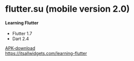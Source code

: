 # flutter.su (mobile version 2.0)

#### Learning Flutter
 - Flutter 1.7
 - Dart 2.4  
 
[APK-download](https://drive.google.com/drive/folders/1GU5KjnrXUQOOUqvvWkcSwjO-A1wI_t5L)  
https://itsallwidgets.com/learning-flutter

